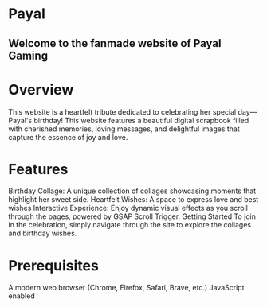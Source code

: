 # Payal

## Welcome to the fanmade website of Payal Gaming
# Overview
This website is a heartfelt tribute dedicated to celebrating her special day—Payal's birthday! This website features a beautiful digital scrapbook filled with cherished memories, loving messages, and delightful images that capture the essence of joy and love.

# Features
Birthday Collage: A unique collection of collages showcasing moments that highlight her sweet side.
Heartfelt Wishes: A space to express love and best wishes
Interactive Experience: Enjoy dynamic visual effects as you scroll through the pages, powered by GSAP Scroll Trigger.
Getting Started
To join in the celebration, simply navigate through the site to explore the collages and birthday wishes.

# Prerequisites
A modern web browser (Chrome, Firefox, Safari, Brave, etc.)
JavaScript enabled
